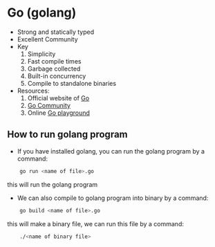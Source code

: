 # Go (golang)
* Strong and statically typed
* Excellent Community
* Key
    1. Simplicity
    2. Fast compile times
    3. Garbage collected
    4. Built-in concurrency
    5. Compile to standalone binaries
* Resources:
    1. Official website of [Go](https://golang.org)
    2. [Go Community](golangbridge.org)
    3. Online [Go playground](play.golang.org)

## How to run golang program
* If you have installed golang, you can run the golang program by a command:
``` bash
    go run <name of file>.go
```
this will run the golang program
* We can also compile to golang program into binary by a command:
``` bash
    go build <name of file>.go
```
this will make a binary file, we can run this file by a command:
``` bash
    ./<name of binary file>
```